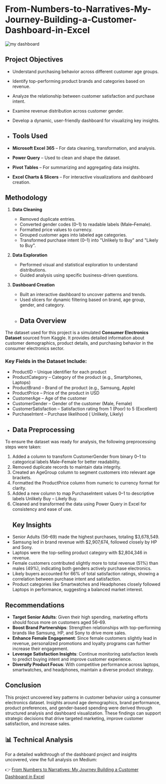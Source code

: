# From-Numbers-to-Narratives-My-Journey-Building-a-Customer-Dashboard-in-Excel
![my dashboard](https://github.com/obazeeosato)
##  Project Objectives

- Understand purchasing behavior across different customer age groups.
- Identify top-performing product brands and categories based on revenue.
- Analyze the relationship between customer satisfaction and purchase intent.
- Examine revenue distribution across customer gender.
- Develop a dynamic, user-friendly dashboard for visualizing key insights.
- ##  Tools Used

- **Microsoft Excel 365** – For data cleaning, transformation, and analysis.
- **Power Query** – Used to clean and shape the dataset.
- **Pivot Tables** – For summarizing and aggregating data insights.
- **Excel Charts & Slicers** – For interactive visualizations and dashboard creation.

##  Methodology

1. **Data Cleaning**  
   - Removed duplicate entries.
   - Converted gender codes (0–1) to readable labels (Male–Female).
   - Formatted price values to currency.
   - Grouped customer ages into labeled age categories.
   - Transformed purchase intent (0–1) into "Unlikely to Buy" and "Likely to Buy".

2. **Data Exploration**  
   - Performed visual and statistical exploration to understand distributions.
   - Guided analysis using specific business-driven questions.

3. **Dashboard Creation**  
   - Built an interactive dashboard to uncover patterns and trends.
   - Used slicers for dynamic filtering based on brand, age group, gender, and category.
   - ##  Data Overview

The dataset used for this project is a simulated **Consumer Electronics Dataset** sourced from Kaggle. It provides detailed information about customer demographics, product details, and purchasing behavior in the consumer electronics sector.

### Key Fields in the Dataset Include:

- ProductID – Unique identifier for each product  
-  ProductCategory – Category of the product (e.g., Smartphones, Laptops)  
- ProductBrand – Brand of the product (e.g., Samsung, Apple)  
- ProductPrice – Price of the product in USD  
- CustomerAge – Age of the customer  
- CustomerGender – Gender of the customer (Male, Female)  
- CustomerSatisfaction – Satisfaction rating from 1 (Poor) to 5 (Excellent)  
- PurchaseIntent – Purchase likelihood ( Unlikely,  Likely)
- ## Data Preprocessing

To ensure the dataset was ready for analysis, the following preprocessing steps were taken:

1. Added a column to transform CustomerGender from binary 0–1 to categorical labels Male–Female for better readability.
2. Removed duplicate records to maintain data integrity.
3. Created an AgeGroup column to segment customers into relevant age brackets.
4. Formatted the ProductPrice column from numeric to currency format for clarity.
5. Added a new column to map PurchaseIntent values 0–1 to descriptive labels Unlikely Buy – Likely Buy.
6. Cleaned and transformed the data using Power Query in Excel for consistency and ease of use.
   ##  Key Insights

- Senior Adults (56–69) made the highest purchases, totaling $3,678,549.
- Samsung led in brand revenue with $2,907,674, followed closely by HP and Sony.
- Laptops were the top-selling product category with $2,804,346 in revenue.
- Female customers contributed slightly more to total revenue (51%) than males (49%), indicating both genders actively purchase electronics.
- Likely buyers accounted for 66% of total satisfaction ratings, showing a correlation between purchase intent and satisfaction.
- Product categories like Smartwatches and Headphones closely followed Laptops in performance, suggesting a balanced market interest.
##  Recommendations

- **Target Senior Adults**: Given their high spending, marketing efforts should focus more on customers aged 56–69.
- **Boost Brand Partnerships**: Strengthen relationships with top-performing brands like Samsung, HP, and Sony to drive more sales.
- **Enhance Female Engagement**: Since female customers slightly lead in revenue, personalized promotions and loyalty programs can further increase their engagement.
- **Leverage Satisfaction Insights**: Continue monitoring satisfaction levels to predict buying intent and improve customer experience.
- **Diversify Product Focus**: With competitive performance across laptops, smartwatches, and headphones, maintain a diverse product strategy.

##  Conclusion

This project uncovered key patterns in customer behavior using a consumer electronics dataset. Insights around age demographics, brand performance, product preferences, and gender-based spending were derived through structured analysis and dashboard visualization. These findings can support strategic decisions that drive targeted marketing, improve customer satisfaction, and increase sales.
## 📊 Technical Analysis

For a detailed walkthrough of the dashboard project and insights uncovered, view the full analysis on Medium:

👉 [From Numbers to Narratives: My Journey Building a Customer Dashboard in Excel](https://medium.com/@obazeeosato01/from-numbers-to-narratives-my-journey-building-a-customer-dashboard-in-excel-2e43c8541d11)
